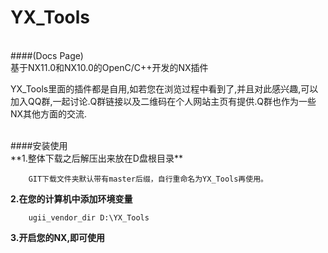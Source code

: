 # YX_Tools
<br>
####(Docs Page)

<br>
基于NX11.0和NX10.0的OpenC/C++开发的NX插件

YX_Tools里面的插件都是自用,如若您在浏览过程中看到了,并且对此感兴趣,可以加入QQ群,一起讨论.Q群链接以及二维码在个人网站主页有提供.Q群也作为一些NX其他方面的交流.

<br>
####安装使用
<br>
**1.整体下载之后解压出来放在D盘根目录**

		GIT下载文件夹默认带有master后缀，自行重命名为YX_Tools再使用。

**2.在您的计算机中添加环境变量**

		ugii_vendor_dir D:\YX_Tools	

**3.开启您的NX,即可使用**
